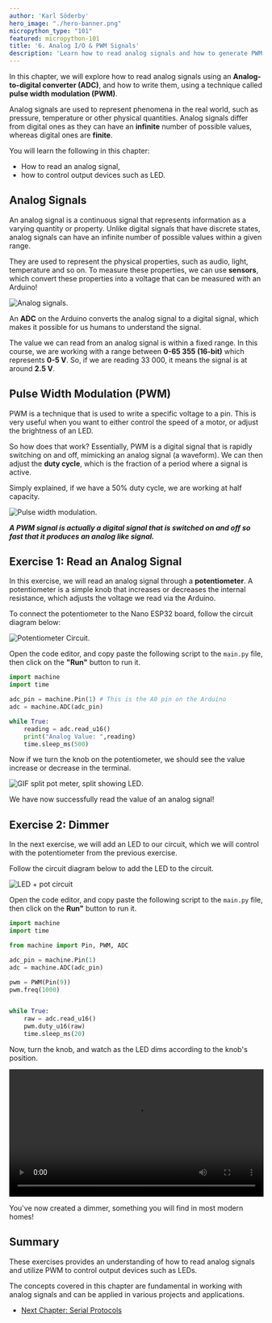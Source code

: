 ```yaml
---
author: 'Karl Söderby'
hero_image: "./hero-banner.png"
micropython_type: "101"
featured: micropython-101
title: '6. Analog I/O & PWM Signals'
description: 'Learn how to read analog signals and how to generate PWM signals.'
---
```


In this chapter, we will explore how to read analog signals using an **Analog-to-digital converter (ADC)**, and how to write them, using a technique called **pulse width modulation (PWM)**. 

Analog signals are used to represent phenomena in the real world, such as pressure, temperature or other physical quantities. Analog signals differ from digital ones as they can have an **infinite** number of possible values, whereas digital ones are **finite**. 

You will learn the following in this chapter:
- How to read an analog signal,
- how to control output devices such as LED.

## Analog Signals

An analog signal is a continuous signal that represents information as a varying quantity or property. Unlike digital signals that have discrete states, analog signals can have an infinite number of possible values within a given range.

They are used to represent the physical properties, such as audio, light, temperature and so on. To measure these properties, we can use **sensors**, which convert these properties into a voltage that can be measured with an Arduino! 

![Analog signals.](assets/analog.gif)

An **ADC** on the Arduino converts the analog signal to a digital signal, which makes it possible for us humans to understand the signal.

The value we can read from an analog signal is within a fixed range. In this course, we are working with a range between **0-65 355 (16-bit)** which represents **0-5 V**. So, if we are reading 33 000, it means the signal is at around **2.5 V**.

## Pulse Width Modulation (PWM)

PWM is a technique that is used to write a specific voltage to a pin. This is very useful when you want to either control the speed of a motor, or adjust the brightness of an LED.

So how does that work? Essentially, PWM is a digital signal that is rapidly switching on and off, mimicking an analog signal (a waveform). We can then adjust the **duty cycle**, which is the fraction of a period where a signal is active. 

Simply explained, if we have a 50% duty cycle, we are working at half capacity.  

![Pulse width modulation.](assets/pwm.gif)

***A PWM signal is actually a digital signal that is switched on and off so fast that it produces an analog like signal.*** 

## Exercise 1: Read an Analog Signal

In this exercise, we will read an analog signal through a **potentiometer**. A potentiometer is a simple knob that increases or decreases the internal resistance, which adjusts the voltage we read via the Arduino. 

To connect the potentiometer to the Nano ESP32 board, follow the circuit diagram below:

![Potentiometer Circuit.](assets/potentiometerCircuit.png)

Open the code editor, and copy paste the following script to the `main.py` file, then click on the **"Run"** button to run it.

```python
import machine
import time

adc_pin = machine.Pin(1) # This is the A0 pin on the Arduino
adc = machine.ADC(adc_pin)

while True:
    reading = adc.read_u16()     
    print("Analog Value: ",reading)
    time.sleep_ms(500)
```

Now if we turn the knob on the potentiometer, we should see the value increase or decrease in the terminal.

![GIF split pot meter, split showing LED](assets/analog-values.gif).

We have now successfully read the value of an analog signal!

## Exercise 2: Dimmer

In the next exercise, we will add an LED to our circuit, which we will control with the potentiometer from the previous exercise.

Follow the circuit diagram below to add the LED to the circuit.

![LED + pot circuit](assets/circuitPotLed.png)

Open the code editor, and copy paste the following script to the `main.py` file, then click on the **Run"** button to run it.

```python
import machine
import time

from machine import Pin, PWM, ADC

adc_pin = machine.Pin(1)
adc = machine.ADC(adc_pin)

pwm = PWM(Pin(9))
pwm.freq(1000)


while True:
    raw = adc.read_u16()  
    pwm.duty_u16(raw)
    time.sleep_ms(20)
```

Now, turn the knob, and watch as the LED dims according to the knob's position.

<video width="100%" loop autoplay>
<source src="assets/pot+led.mp4" type="video/mp4" />
</video>


You've now created a dimmer, something you will find in most modern homes!

## Summary

These exercises provides an understanding of how to read analog signals and utilize PWM to control output devices such as LEDs. 

The concepts covered in this chapter are fundamental in working with analog signals and can be applied in various projects and applications.

- [Next Chapter: Serial Protocols](/micropython-course/course/serial)

